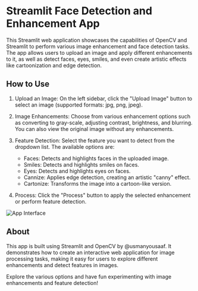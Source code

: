 # Streamlit Face Detection and Enhancement App

This Streamlit web application showcases the capabilities of OpenCV and Streamlit to perform various image enhancement and face detection tasks. The app allows users to upload an image and apply different enhancements to it, as well as detect faces, eyes, smiles, and even create artistic effects like cartoonization and edge detection.

## How to Use

1. Upload an Image: On the left sidebar, click the "Upload Image" button to select an image (supported formats: jpg, png, jpeg).

2. Image Enhancements: Choose from various enhancement options such as converting to gray-scale, adjusting contrast, brightness, and blurring. You can also view the original image without any enhancements.

3. Feature Detection: Select the feature you want to detect from the dropdown list. The available options are:
   - Faces: Detects and highlights faces in the uploaded image.
   - Smiles: Detects and highlights smiles on faces.
   - Eyes: Detects and highlights eyes on faces.
   - Cannize: Applies edge detection, creating an artistic "canny" effect.
   - Cartonize: Transforms the image into a cartoon-like version.

4. Process: Click the "Process" button to apply the selected enhancement or perform feature detection.

![App Interface](path/to/app_screenshot.png)   

## About

This app is built using Streamlit and OpenCV by @usmanyousaaf. It demonstrates how to create an interactive web application for image processing tasks, making it easy for users to explore different enhancements and detect features in images.

Explore the various options and have fun experimenting with image enhancements and feature detection!
